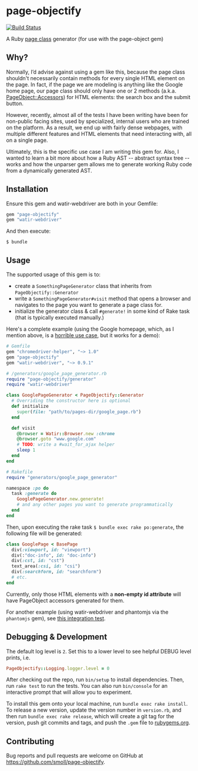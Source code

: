 # page-objectify

[![Build Status](https://travis-ci.org/smoll/page-objectify.svg)](https://travis-ci.org/smoll/page-objectify)

A Ruby [page class](https://github.com/cheezy/page-object/wiki/Get-me-started-right-now!#describe-your-page) generator (for use with the page-object gem)

## Why?

Normally, I’d advise against using a gem like this, because the page class shouldn't necessarily contain methods for every single HTML element on the page. In fact, if the page we are modeling is anything like the Google home page, our page class should only have one or 2 methods (a.k.a. [PageObject::Accessors](http://www.rubydoc.info/github/cheezy/page-object/PageObject/Accessors)) for HTML elements: the search box and the submit button.

However, recently, almost all of the tests I have been writing have been for non-public facing sites, used by specialized, internal users who are trained on the platform. As a result, we end up with fairly dense webpages, with multiple different features and HTML elements that need interacting with, all on a single page.

Ultimately, this is the specific use case I am writing this gem for. Also, I wanted to learn a bit more about how a Ruby AST -- abstract syntax tree -- works and how the unparser gem allows me to generate working Ruby code from a dynamically generated AST.

## Installation

Ensure this gem and watir-webdriver are both in your Gemfile:

```ruby
gem "page-objectify"
gem "watir-webdriver"
```

And then execute:

    $ bundle

## Usage

The supported usage of this gem is to:
* create a `SomethingPageGenerator` class that inherits from `PageObjectify::Generator`
* write a `SomethingPageGenerator#visit` method that opens a browser and navigates to the page you want to generate a page class for.
* initialize the generator class & call `#generate!` in some kind of Rake task (that is typically executed manually.)

Here's a complete example (using the Google homepage, which, as I mention above, is a [horrible use case](#why), but it works for a demo):

```ruby
# Gemfile
gem "chromedriver-helper", "~> 1.0"
gem "page-objectify"
gem "watir-webdriver", "~> 0.9.1"
```

```ruby
# /generators/google_page_generator.rb
require "page-objectify/generator"
require "watir-webdriver"

class GooglePageGenerator < PageObjectify::Generator
  # Overriding the constructor here is optional
  def initialize
    super(file: "path/to/pages-dir/google_page.rb")
  end

  def visit
    @browser = Watir::Browser.new :chrome
    @browser.goto "www.google.com"
    # TODO: write a #wait_for_ajax helper
    sleep 1
  end
end
```

```ruby
# Rakefile
require "generators/google_page_generator"

namespace :po do
  task :generate do
    GooglePageGenerator.new.generate!
    # and any other pages you want to generate programmatically
  end
end
```

Then, upon executing the rake task `$ bundle exec rake po:generate`, the following file will be generated:

```ruby
class GooglePage < BasePage
  div(:viewport, id: "viewport")
  div(:"doc-info", id: "doc-info")
  div(:cst, id: "cst")
  text_area(:csi, id: "csi")
  div(:searchform, id: "searchform")
  # etc.
end
```

Currently, only those HTML elements with a **non-empty id attribute** will have PageObject accessors generated for them.

For another example (using watir-webdriver and phantomjs via the `phantomjs` gem), see [this integration test](features/generator.feature).

## Debugging & Development

The default log level is `2`. Set this to a lower level to see helpful DEBUG level prints, i.e.

```ruby
PageObjectify::Logging.logger.level = 0
```

After checking out the repo, run `bin/setup` to install dependencies. Then, run `rake test` to run the tests. You can also run `bin/console` for an interactive prompt that will allow you to experiment.

To install this gem onto your local machine, run `bundle exec rake install`. To release a new version, update the version number in `version.rb`, and then run `bundle exec rake release`, which will create a git tag for the version, push git commits and tags, and push the `.gem` file to [rubygems.org](https://rubygems.org).

## Contributing

Bug reports and pull requests are welcome on GitHub at https://github.com/smoll/page-objectify.

